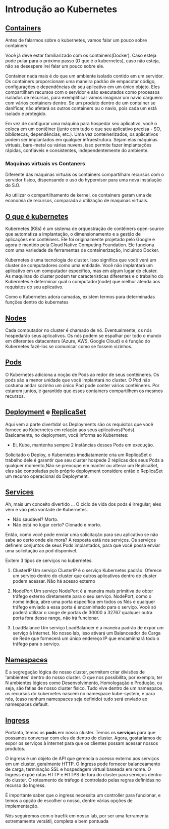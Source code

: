 # Introdução ao Kubernetes

## [Containers](https://www.docker.com/resources/what-container)

Antes de falarmos sobre o kubernetes, vamos falar um pouco sobre containers 

Você já deve estar familiarizado com os containers(Docker). Caso esteja pode pular para o próximo passo (O que é o kubernetes), caso não esteja, não se desespere irei falar um pouco sobre ele.


Container nada mais é do que um ambiente isolado contido em um servidor. Os containers proporcionam uma maneira padrão de empacotar código, configurações e dependências de seu aplicativo em um único objeto. Eles compartilham recursos com o servidor e são executados como processos isolados de recursos, para exemplificar vamos imaginar um navio cargueiro com vários containers dentro. Se um produto dentro de um container se danificar, não afetará os outros containers ou o navio, pois cada um está isolado e protegido.

Em vez de configurar uma máquina para hospedar seu aplicativo, você o coloca em um contêiner (junto com tudo o que seu aplicativo precisa - SO, bibliotecas, dependências, etc.). Uma vez conteinerizados, os aplicativos podem ser implantados em qualquer infraestrutura. Sejam elas máquinas virtuais, bare-metal ou várias nuvens, isso permite fazer implantações rápidas, confiáveis e consistentes, independentemente do ambiente.

### Maquinas virtuais vs Contaners

Diferente das maquinas virtuais os containers compartilham recursos com o servidor fisico, dispensando o uso do hypervisor para uma nova instalação do S.O.

Ao utilizar o compartilhamento de kernel, os containers geram uma de economia de recursos, comparada a utilização de maquinas virtuais.


## [O que é kubernetes](https://kubernetes.io/docs/concepts/overview/what-is-kubernetes/)

Kubernetes (K8s) é um sistema de orquestração de contêiners open-source que automatiza a implantação, o dimensionamento e a gestão de aplicações em contêiners. Ele foi originalmente projetado pelo Google e agora é mantido pela Cloud Native Computing Foundation. Ele funciona com uma variedade de ferramentas de conteinerização, incluindo Docker.

Kubernetes é uma tecnologia de cluster. Isso significa que você verá um cluster de computadores como uma entidade. Você não implantará um aplicativo em um computador específico, mas em algum lugar do cluster. As maquinas do cluster podem ter características diferentes e o trabalho do Kubernetes é determinar qual o  computador(node) que melhor atenda aos requisitos do seu aplicativo.

Como o Kubernetes adora camadas, existem termos para determinadas funções dentro do kubernetes

## [Nodes](https://kubernetes.io/docs/concepts/overview/components/#node-components)

Cada computador no cluster é chamado de nó. Eventualmente, os nós hospedarão seus aplicativos. Os nós podem se espalhar por todo o mundo em diferentes datacenters (Azure, AWS, Google Cloud) e é função do Kubernetes fazê-los se comunicar como se fossem vizinhos.

## [Pods](https://kubernetes.io/docs/concepts/workloads/pods/pod/)

O Kubernetes adiciona a noção de Pods ao redor de seus contêineres. Os pods são a menor unidade que você implantará no cluster. O Pod não costuma andar sozinho um único Pod pode conter vários contêineres. Por estarem juntos, é garantido que esses containers compartilhem os mesmos recursos.

## [Deployment](https://kubernetes.io/docs/concepts/workloads/controllers/deployment/) e [ReplicaSet](https://kubernetes.io/docs/concepts/workloads/controllers/replicaset/)

Aqui vem a parte divertida! os Deployments são os requisitos que você fornece ao Kubernetes em relação aos seus aplicativos(Pods). Basicamente, no deployment, você informa ao Kubernetes: 
* Ei, Kube, mantenha sempre 2 instâncias desses Pods em execução.

Solicitado o Deploy, o Kubernetes imediatamente cria um ReplicaSet o trabalho dele é garantir que seu cluster hospede 2 réplicas dos seus Pods a qualquer momento,Não se preocupe em manter ou alterar um ReplicaSet, elas são controladas pelo próprio deployment considere então o ReplicaSet um recurso operacional do Deployment.


## [Services](https://kubernetes.io/docs/concepts/services-networking/service/)

Ah, mais um conceito divertido ...
O ciclo de vida dos pods é irregular; eles vêm e vão pela vontade de Kubernetes.
* Não saudável? Morto.
* Não está no lugar certo? Clonado e morto.

Então, como você pode enviar uma solicitação para seu aplicativo se não sabe ao certo onde ele mora? A resposta está nos serviços.
Os serviços definem conjuntos de seus Pods implantados, para que você possa enviar uma solicitação ao pod disponível.

Exitem 3 tipos de serviços no kubernetes: 

1. ClusterIP
Um serviço ClusterIP é o serviço Kubernetes padrão. Oferece um serviço dentro do cluster que outros aplicativos dentro do cluster podem acessar. Não há acesso externo

2. NodePort 
Um serviço NodePort é a maneira mais primitiva de obter tráfego externo diretamente para o seu serviço. NodePort, como o nome indica, abre uma porta específica em todos os Nós e qualquer tráfego enviado a essa porta é encaminhado para o serviço. Você só poderá utilizar o range de portas de 30000 á 32767 qualquer outra porta fora desse range, não irá funcionar.

3. LoadBalance
Um serviço LoadBalancer é a maneira padrão de expor um serviço à Internet. No nosso lab, isso ativará um Balanceador de Carga de Rede que fornecerá um único endereço IP que encaminhará todo o tráfego para o serviço.

## [Namespaces](https://kubernetes.io/docs/concepts/overview/working-with-objects/namespaces/)

É a segregação lógica de nosso cluster, permitem criar divisões de 'ambientes' dentro do nosso cluster.
O que nos possibilita, por exemplo, ter N ambientes lógicos como Desenvolvimento, Homologação e Produção, ou seja, são fatias de nosso cluster físico.
Tudo vive dentro de um namespace, os recursos do kubernetes nascem no namespace kube-system, e para nós, (caso nenhum namespaces seja definido) tudo será enviado ao namespaces default.


## [Ingress](https://kubernetes.io/docs/concepts/services-networking/ingress/)

Portanto, temos os **pods** em nosso cluster. Temos os **serviços** para que possamos conversar com eles de dentro do cluster. Agora, gostaríamos de expor os serviços à internet para que os clientes possam acessar nossos produtos.

O ingress é um objeto de API que gerencia o acesso externo aos serviços em um cluster, geralmente HTTP. O Ingress pode fornecer balanceamento de carga, terminação SSL e hospedagem virtual baseada em nome. O Ingress expõe rotas HTTP e HTTPS de fora do cluster para serviços dentro do cluster. O roteamento de tráfego é controlado pelas regras definidas no recurso do Ingress. 

É importante saber que o ingress necessita um controller para funcionar, e temos a opção de escolher o nosso, dentre várias opções de implementação.

Nós seguiremos com o traefik em nosso lab, por ser uma ferramenta extremamente versátil, completa e bem pontuada


